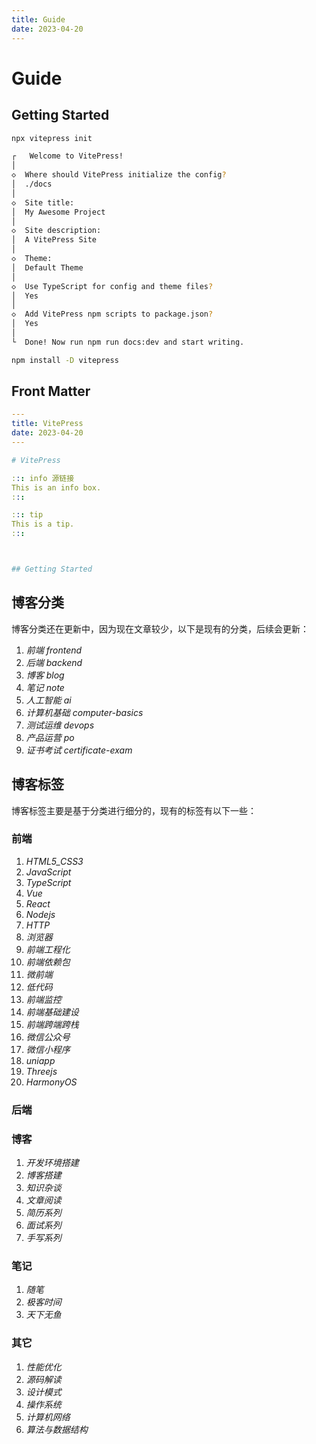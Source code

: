 ```yaml
---
title: Guide
date: 2023-04-20
---
```


# Guide



## Getting Started

```bash
npx vitepress init

┌   Welcome to VitePress! 
│
◇  Where should VitePress initialize the config?
│  ./docs
│
◇  Site title:
│  My Awesome Project
│
◇  Site description:
│  A VitePress Site
│
◇  Theme:
│  Default Theme
│
◇  Use TypeScript for config and theme files?
│  Yes
│
◇  Add VitePress npm scripts to package.json?
│  Yes
│
└  Done! Now run npm run docs:dev and start writing.
```

```bash
npm install -D vitepress
```



## Front Matter

```yaml
---
title: VitePress
date: 2023-04-20
---

# VitePress

::: info 源链接
This is an info box.
:::

::: tip
This is a tip.
:::



## Getting Started
```



## 博客分类

博客分类还在更新中，因为现在文章较少，以下是现有的分类，后续会更新：

1.  *前端  frontend*
2.  *后端  backend*
3.  *博客  blog*
4.  *笔记  note*
5.  *人工智能  ai*
6.  *计算机基础  computer-basics*
7.  *测试运维  devops*
8.  *产品运营  po*
9.  *证书考试 certificate-exam*



## 博客标签

博客标签主要是基于分类进行细分的，现有的标签有以下一些：

### 前端

1.  *HTML5_CSS3*
2.  *JavaScript*
3.  *TypeScript*
4.  *Vue*
5.  *React*
6.  *Nodejs*
7.  *HTTP*
8.  *浏览器*
9.  *前端工程化*
10.  *前端依赖包*
11.  *微前端*
12.  *低代码*
13.  *前端监控*
14.  *前端基础建设*
15.  *前端跨端跨栈*
16.  *微信公众号*
17.  *微信小程序*
18.  *uniapp*
19.  *Threejs*
20.  *HarmonyOS*



### 后端



### 博客

1. *开发环境搭建*
2. *博客搭建*
3. *知识杂谈*
4. *文章阅读*
5. *简历系列*
6. *面试系列*
7. *手写系列*



### 笔记

1. *随笔*
2. *极客时间*
3. *天下无鱼*



### 其它

1.  *性能优化*
2.  *源码解读*
3.  *设计模式*
4.  *操作系统*
5.  *计算机网络*
6.  *算法与数据结构*



